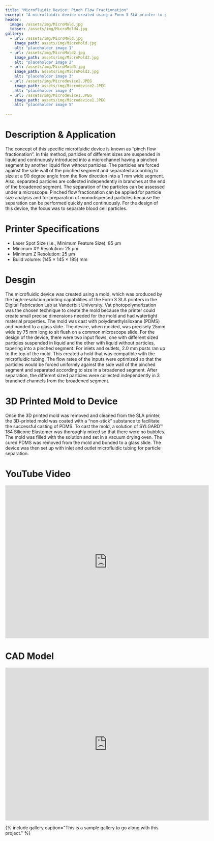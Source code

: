 ```yaml
---
title: "Microfluidic Device: Pinch Flow Fractionation"
excerpt: "A microfluidic device created using a Form 3 SLA printer to print a mold, which was then casted with PDMS and bonded to a glass slide."
header:
  image: /assets/img/MicroMold.jpg
  teaser: /assets/img/MicroMold4.jpg
gallery:
  - url: /assets/img/MicroMold.jpg
    image_path: assets/img/MicroMold.jpg
    alt: "placeholder image 1"
  - url: /assets/img/MicroMold2.jpg
    image_path: assets/img/MicroMold2.jpg
    alt: "placeholder image 2"
  - url: /assets/img/MicroMold3.jpg
    image_path: assets/img/MicroMold3.jpg
    alt: "placeholder image 3"
  - url: /assets/img/Microdevice2.JPEG
    image_path: assets/img/Microdevice2.JPEG
    alt: "placeholder image 4"
  - url: /assets/img/Microdevice1.JPEG
    image_path: assets/img/Microdevice1.JPEG
    alt: "placeholder image 5"    
    
---
```


# Description & Application
The concept of this specific microfluidic device is known as “pinch flow fractionation”. In this method, particles of different sizes are suspended in liquid and continuously introduced into a microchannel having a pinched segment by another liquid flow without particles. The particles are forced against the side wall of the pinched segment and separated according to size at a 90 degree angle from the flow direction into a 1 mm wide segment. Also, separated particles are collected independently in branches at the end of the broadened segment. The separation of the particles can be assessed under a microscope. Pinched flow fractionation can be applied for particle size analysis and for preparation of monodispersed particles because the separation can be performed quickly and continuously. For the design of this device, the focus was to separate blood cell particles. 

# Printer Specifications
- Laser Spot Size (i.e., Minimum Feature Size): 85 μm
- Minimum XY Resolution: 25 μm
- Minimum Z Resolution: 25 μm
- Build volume: (145 × 145 × 185) mm

# Desgin
The microfluidic device was created using a mold, which was produced by the high-resolution printing capabilities of the Form 3 SLA printers in the Digital Fabrication Lab at Vanderbilt University. Vat photopolymerization was the chosen technique to create the mold because the printer could create small precise dimensions needed for the mold and had watertight material properties. The mold was cast with polydimethylsiloxane (PDMS) and bonded to a glass slide. The device, when molded, was precisely 25mm wide by 75 mm long to sit flush on a common microscope slide. For the design of the device, there were two input flows, one with different sized particles suspended in liquid and the other with liquid without particles, tapering into a pinched segment. For inlets and outlets, 2.0 mm posts ran up to the top of the mold. This created a hold that was compatible with the microfluidic tubing. The flow rates of the inputs were optimized so that the particles would be forced uniformly against the side wall of the pinched segment and separated according to size in a broadened segment. After separation, the different sized particles were collected independently in 3 branched channels from the broadened segment. 

# 3D Printed Mold to Device
Once the 3D printed mold was removed and cleaned from the SLA printer, the 3D-printed mold was coated with a “non-stick” substance to facilitate the successful casting of PDMS. To cast the mold, a solution of SYLGARD™ 184 Silicone Elastomer was thoroughly mixed so that there were no bubbles. The mold was filled with the solution and set in a vacuum drying oven. The cured PDMS was removed from the mold and bonded to a glass slide. The device was then set up with inlet and outlet microfluidic tubing for particle separation. 

# YouTube Video
<iframe src="https://youtu.be/tkyPoLz9E3s" width="640" height="480" allowfullscreen="true" webkitallowfullscreen="true" mozallowfullscreen="true"  frameborder="0"></iframe>

# CAD Model
<iframe src="https://a360.co/3M1vJ2B" width="640" height="480" allowfullscreen="true" webkitallowfullscreen="true" mozallowfullscreen="true"  frameborder="0"></iframe>

{% include gallery caption="This is a sample gallery to go along with this project." %}

